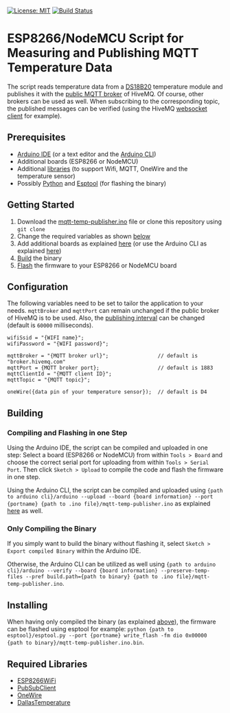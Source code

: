 [![License: MIT](https://img.shields.io/github/license/mashape/apistatus.svg)](https://choosealicense.com/licenses/mit/)
[![Build Status](https://travis-ci.org/pixelstuermer/esp8266-mqtt-temp-publisher.svg?branch=master)](https://travis-ci.org/pixelstuermer/esp8266-mqtt-temp-publisher)

# ESP8266/NodeMCU Script for Measuring and Publishing MQTT Temperature Data
The script reads temperature data from a [DS18B20](https://create.arduino.cc/projecthub/TheGadgetBoy/ds18b20-digital-temperature-sensor-and-arduino-9cc806) temperature module and publishes it with the [public MQTT broker](http://www.mqtt-dashboard.com) of HiveMQ. Of course, other brokers can be used as well. When subscribing to the corresponding topic, the published messages can be verified (using the HiveMQ [websocket client](http://www.hivemq.com/demos/websocket-client/) for example).

## Prerequisites
* [Arduino IDE](https://www.arduino.cc/en/Main/Software) (or a text editor and the [Arduino CLI](https://playground.arduino.cc/Learning/CommandLine))
* Additional boards (ESP8266 or NodeMCU)
* Additional [libraries](#required-libraries) (to support Wifi, MQTT, OneWire and the temperature sensor)
* Possibly [Python](https://www.python.org/downloads/) and [Esptool](https://github.com/espressif/esptool) (for flashing the binary)

## Getting Started
1. Download the [mqtt-temp-publisher.ino](https://github.com/pixelstuermer/esp8266-mqtt-temp-publisher/blob/master/mqtt-temp-publisher.ino) file or clone this repository using `git clone`
2. Change the required variables as shown [below](#configuration)
3. Add additional boards as explained [here](https://randomnerdtutorials.com/how-to-install-esp8266-board-arduino-ide/) (or use the Arduino CLI as explained [here](https://github.com/arduino/Arduino/blob/master/build/shared/manpage.adoc))
4. [Build](#building) the binary
5. [Flash](#installing) the firmware to your ESP8266 or NodeMCU board

## Configuration
The following variables need to be set to tailor the application to your needs. `mqttBroker` and `mqttPort` can remain unchanged if the public broker of HiveMQ is to be used. Also, the [publishing interval](https://github.com/pixelstuermer/esp8266-mqtt-temp-publisher/blob/master/mqtt-temp-publisher.ino#L47) can be changed (default is `60000` milliseconds).

    wifiSsid = "{WIFI name}";
    wifiPassword = "{WIFI password}";

    mqttBroker = "{MQTT broker url}";                // default is "broker.hivemq.com"
    mqttPort = {MQTT broker port};                   // default is 1883
    mqttClientId = "{MQTT client ID}";
    mqttTopic = "{MQTT topic}";

    oneWire({data pin of your temperature sensor});  // default is D4

## Building

### Compiling and Flashing in one Step
Using the Arduino IDE, the script can be compiled and uploaded in one step: Select a board (ESP8266 or NodeMCU) from within `Tools > Board` and choose the correct serial port for uploading from within `Tools > Serial Port`. Then click `Sketch > Upload` to compile the code and flash the firmware in one step.

Using the Arduino CLI, the script can be compiled and uploaded using `{path to arduino cli}/arduino --upload --board {board information} --port {portname} {path to .ino file}/mqtt-temp-publisher.ino` as explained [here](https://github.com/arduino/Arduino/blob/master/build/shared/manpage.adoc) as well.

### Only Compiling the Binary
If you simply want to build the binary without flashing it, select `Sketch > Export compiled Binary` within the Arduino IDE.

Otherwise, the Arduino CLI can be utilized as well using `{path to arduino cli}/arduino --verify --board {board information} --preserve-temp-files --pref build.path={path to binary} {path to .ino file}/mqtt-temp-publisher.ino`.

## Installing
When having only compiled the binary (as explained [above](#only-compiling-the-binary)), the firmware can be flashed using esptool for example: `python {path to esptool}/esptool.py --port {portname} write_flash -fm dio 0x00000 {path to binary}/mqtt-temp-publisher.ino.bin`.

## Required Libraries
* [ESP8266WiFi](https://github.com/esp8266/Arduino/tree/master/libraries/ESP8266WiFi)
* [PubSubClient](https://github.com/knolleary/pubsubclient)
* [OneWire](https://github.com/PaulStoffregen/OneWire)
* [DallasTemperature](https://github.com/milesburton/Arduino-Temperature-Control-Library)
